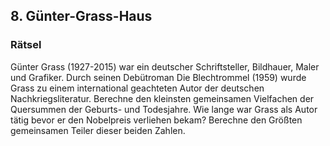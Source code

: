 ## 8. Günter-Grass-Haus

### Rätsel
Günter Grass (1927-2015) war ein deutscher Schriftsteller, Bildhauer, Maler und Grafiker. Durch seinen Debütroman Die Blechtrommel (1959) wurde Grass zu einem international geachteten Autor der deutschen Nachkriegsliteratur. Berechne den kleinsten gemeinsamen Vielfachen der Quersummen der Geburts- und Todesjahre. Wie lange war Grass als Autor tätig bevor er den Nobelpreis verliehen bekam? Berechne den Größten gemeinsamen Teiler dieser beiden Zahlen.
